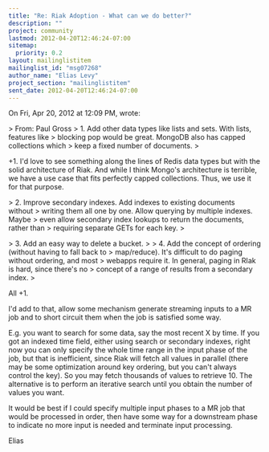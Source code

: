 ```yaml
---
title: "Re: Riak Adoption - What can we do better?"
description: ""
project: community
lastmod: 2012-04-20T12:46:24-07:00
sitemap:
  priority: 0.2
layout: mailinglistitem
mailinglist_id: "msg07268"
author_name: "Elias Levy"
project_section: "mailinglistitem"
sent_date: 2012-04-20T12:46:24-07:00
---
```



On Fri, Apr 20, 2012 at 12:09 PM, wrote:

&gt; From: Paul Gross 
&gt; 1. Add other data types like lists and sets. With lists, features like
&gt; blocking pop would be great. MongoDB also has capped collections which
&gt; keep a fixed number of documents.
&gt;

+1. I'd love to see something along the lines of Redis data types but with
the solid architecture of Riak. And while I think Mongo's architecture is
terrible, we have a use case that fits perfectly capped collections. Thus,
we use it for that purpose.


&gt; 2. Improve secondary indexes. Add indexes to existing documents without
&gt; writing them all one by one. Allow querying by multiple indexes. Maybe
&gt; even allow secondary index lookups to return the documents, rather than
&gt; requiring separate GETs for each key.
&gt;

&gt; 3. Add an easy way to delete a bucket.
&gt;
&gt; 4. Add the concept of ordering (without having to fall back to
&gt; map/reduce). It's difficult to do paging without ordering, and most
&gt; webapps require it. In general, paging in RIak is hard, since there's no
&gt; concept of a range of results from a secondary index.
&gt;

All +1.

I'd add to that, allow some mechanism generate streaming inputs to a MR job
and to short circuit them when the job is satisfied some way.

E.g. you want to search for some data, say the most recent X by time. If
you got an indexed time field, either using search or secondary indexes,
right now you can only specify the whole time range in the input phase of
the job, but that is inefficient, since Riak will fetch all values in
parallel (there may be some optimization around key ordering, but you can't
always control the key). So you may fetch thousands of values
to retrieve 10. The alternative is to perform an iterative search until
you obtain the number of values you want.

It would be best if I could specify multiple input phases to a MR job that
would be processed in order, then have some way for a downstream phase to
indicate no more input is needed and terminate input processing.

Elias
